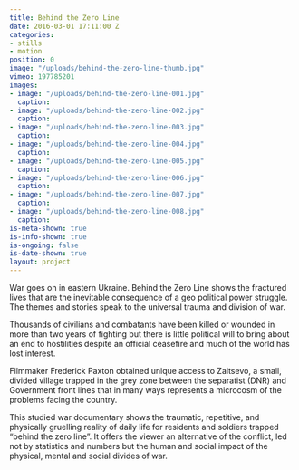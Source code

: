 ```yaml
---
title: Behind the Zero Line
date: 2016-03-01 17:11:00 Z
categories:
- stills
- motion
position: 0
image: "/uploads/behind-the-zero-line-thumb.jpg"
vimeo: 197785201
images:
- image: "/uploads/behind-the-zero-line-001.jpg"
  caption: 
- image: "/uploads/behind-the-zero-line-002.jpg"
  caption: 
- image: "/uploads/behind-the-zero-line-003.jpg"
  caption: 
- image: "/uploads/behind-the-zero-line-004.jpg"
  caption: 
- image: "/uploads/behind-the-zero-line-005.jpg"
  caption: 
- image: "/uploads/behind-the-zero-line-006.jpg"
  caption: 
- image: "/uploads/behind-the-zero-line-007.jpg"
  caption: 
- image: "/uploads/behind-the-zero-line-008.jpg"
  caption: 
is-meta-shown: true
is-info-shown: true
is-ongoing: false
is-date-shown: true
layout: project
---
```


War goes on in eastern Ukraine. Behind the Zero Line shows the fractured lives that are the inevitable consequence of a geo political power struggle. The themes and stories speak to the universal trauma and division of war. 

Thousands of civilians and combatants have been killed or wounded in more than two years of fighting but there is little political will to bring about an end to hostilities despite an official ceasefire and much of the world has lost interest. 

Filmmaker Frederick Paxton obtained unique access to Zaitsevo, a small, divided village trapped in the grey zone between the separatist (DNR) and Government front lines that in many ways represents a microcosm of the problems facing the country. 

This studied war documentary shows the traumatic, repetitive, and physically gruelling reality of daily life for residents and soldiers trapped “behind the zero line”. It offers the viewer an alternative of the conflict, led not by statistics and numbers but the human and social impact of the physical, mental and social divides of war. 
